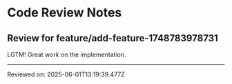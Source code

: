 # Code Review Notes

## Review for feature/add-feature-1748783978731

LGTM! Great work on the implementation.

---
Reviewed on: 2025-06-01T13:19:39.477Z